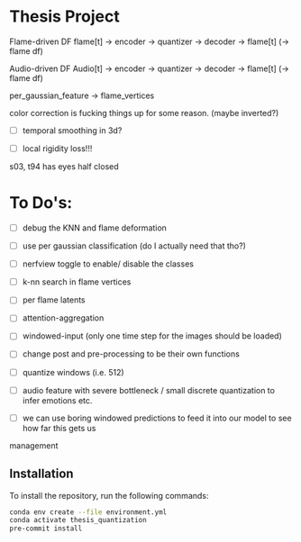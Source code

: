 # Thesis Project

Flame-driven DF
flame[t] -> encoder -> quantizer -> decoder -> flame[t] (-> flame df)

Audio-driven DF
Audio[t] -> encoder -> quantizer -> decoder -> flame[t] (-> flame df)


per_gaussian_feature -> flame_vertices

color correction is fucking things up for some reason. (maybe inverted?)

- [ ] temporal smoothing in 3d?
- [ ] local rigidity loss!!!


s03, t94 has eyes half closed
# To Do's:
- [ ] debug the KNN and flame deformation




- [ ] use per gaussian classification (do I actually need that tho?)
- [ ] nerfview toggle to enable/ disable the classes

- [ ] k-nn search in flame vertices
- [ ] per flame latents
- [ ] attention-aggregation
- [ ] windowed-input (only one time step for the images should be loaded)
- [ ] change post and pre-processing to be their own functions
- [ ] quantize windows (i.e. 512)
- [ ] audio feature with severe bottleneck / small discrete quantization to infer emotions etc.

- [ ] we can use boring windowed predictions to feed it into our model to see how far this gets us

management



## Installation

To install the repository, run the following commands:

```bash
conda env create --file environment.yml
conda activate thesis_quantization
pre-commit install
```
